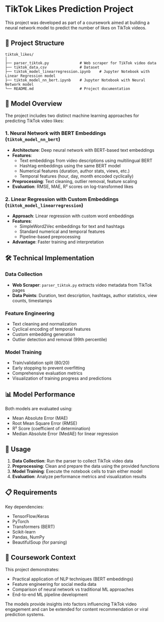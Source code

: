 # TikTok Likes Prediction Project

This project was developed as part of a coursework aimed at building a neural network model to predict the number of likes on TikTok videos.

## 📁 Project Structure

```
tiktok_likes/
│
├── parser_tiktok.py              # Web scraper for TikTok video data
├── tiktok_data.csv               # Dataset
├── tiktok_model_linearregression.ipynb    # Jupyter Notebook with Linear Regression model
├── tiktok_model_nn_bert.ipynb    # Jupyter Notebook with Neural Network model
└── README.md                     # Project documentation
```

## 🧠 Model Overview

The project includes two distinct machine learning approaches for predicting TikTok video likes:

### 1. Neural Network with BERT Embeddings (`tiktok_model_nn_bert`)
- **Architecture**: Deep neural network with BERT-based text embeddings
- **Features**:
  - Text embeddings from video descriptions using multilingual BERT
  - Hashtag embeddings using the same BERT model
  - Numerical features (duration, author stats, views, etc.)
  - Temporal features (hour, day, month encoded cyclically)
- **Preprocessing**: Text cleaning, outlier removal, feature scaling
- **Evaluation**: RMSE, MAE, R² scores on log-transformed likes

### 2. Linear Regression with Custom Embeddings (`tiktok_model_linearregression`)
- **Approach**: Linear regression with custom word embeddings
- **Features**:
  - SimpleWord2Vec embeddings for text and hashtags
  - Standard numerical and temporal features
  - Pipeline-based preprocessing
- **Advantage**: Faster training and interpretation

## 🛠️ Technical Implementation

### Data Collection
- **Web Scraper**: `parser_tiktok.py` extracts video metadata from TikTok pages
- **Data Points**: Duration, text description, hashtags, author statistics, view counts, timestamps

### Feature Engineering
- Text cleaning and normalization
- Cyclical encoding of temporal features
- Custom embedding generation
- Outlier detection and removal (99th percentile)

### Model Training
- Train/validation split (80/20)
- Early stopping to prevent overfitting
- Comprehensive evaluation metrics
- Visualization of training progress and predictions

## 📊 Model Performance

Both models are evaluated using:
- Mean Absolute Error (MAE)
- Root Mean Square Error (RMSE) 
- R² Score (coefficient of determination)
- Median Absolute Error (MedAE) for linear regression

## 🚀 Usage

1. **Data Collection**: Run the parser to collect TikTok video data
2. **Preprocessing**: Clean and prepare the data using the provided functions
3. **Model Training**: Execute the notebook cells to train either model
4. **Evaluation**: Analyze performance metrics and visualization results

## 📋 Requirements

Key dependencies:
- TensorFlow/Keras
- PyTorch
- Transformers (BERT)
- Scikit-learn
- Pandas, NumPy
- BeautifulSoup (for parsing)

## 🎯 Coursework Context

This project demonstrates:
- Practical application of NLP techniques (BERT embeddings)
- Feature engineering for social media data
- Comparison of neural network vs traditional ML approaches
- End-to-end ML pipeline development

The models provide insights into factors influencing TikTok video engagement and can be extended for content recommendation or viral prediction systems.